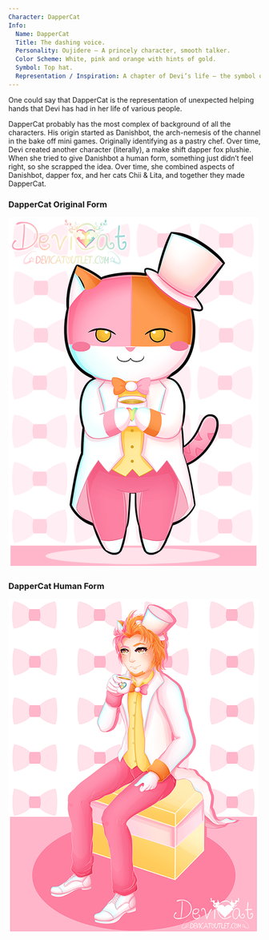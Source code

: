 ```yaml
---
Character: DapperCat
Info:
  Name: DapperCat
  Title: The dashing voice.
  Personality: Oujidere – A princely character, smooth talker.
  Color Scheme: White, pink and orange with hints of gold.
  Symbol: Top hat.
  Representation / Inspiration: A chapter of Devi’s life – the symbol of guidance.
---
```


One could say that DapperCat is the representation of
unexpected helping hands that Devi has had in her life of various people.

DapperCat probably has the most complex of background of all the characters.
His origin started as Danishbot, the arch-nemesis of the channel in the bake off
mini games. Originally identifying as a pastry chef. Over time, Devi created
another character (literally), a make shift dapper fox plushie. When she tried
to give Danishbot a human form, something just didn’t feel right, so she
scrapped the idea. Over time, she combined aspects of Danishbot, dapper fox, and
her cats Chii & Lita, and together they made DapperCat. 

### DapperCat Original Form

![Dapper Cat with Tea](img/dappercat_tea.png)

### DapperCat Human Form

![Dapper Cat](img/dappercat.png)
